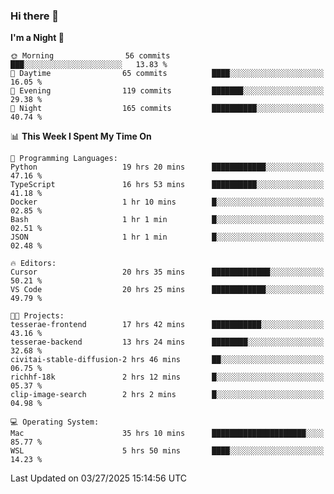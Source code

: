 ### Hi there 👋

<!--
**ALiersEL/ALiersEL** is a ✨ _special_ ✨ repository because its `README.md` (this file) appears on your GitHub profile.

Here are some ideas to get you started:

- 🔭 I’m currently working on ...
- 🌱 I’m currently learning ...
- 👯 I’m looking to collaborate on ...
- 🤔 I’m looking for help with ...
- 💬 Ask me about ...
- 📫 How to reach me: ...
- 😄 Pronouns: ...
- ⚡ Fun fact: ...
-->

<!--START_SECTION:waka-->
**I'm a Night 🦉** 

```text
🌞 Morning                56 commits          ███░░░░░░░░░░░░░░░░░░░░░░   13.83 % 
🌆 Daytime                65 commits          ████░░░░░░░░░░░░░░░░░░░░░   16.05 % 
🌃 Evening                119 commits         ███████░░░░░░░░░░░░░░░░░░   29.38 % 
🌙 Night                  165 commits         ██████████░░░░░░░░░░░░░░░   40.74 % 
```


📊 **This Week I Spent My Time On** 

```text
💬 Programming Languages: 
Python                   19 hrs 20 mins      ████████████░░░░░░░░░░░░░   47.16 % 
TypeScript               16 hrs 53 mins      ██████████░░░░░░░░░░░░░░░   41.18 % 
Docker                   1 hr 10 mins        █░░░░░░░░░░░░░░░░░░░░░░░░   02.85 % 
Bash                     1 hr 1 min          █░░░░░░░░░░░░░░░░░░░░░░░░   02.51 % 
JSON                     1 hr 1 min          █░░░░░░░░░░░░░░░░░░░░░░░░   02.48 % 

🔥 Editors: 
Cursor                   20 hrs 35 mins      █████████████░░░░░░░░░░░░   50.21 % 
VS Code                  20 hrs 25 mins      ████████████░░░░░░░░░░░░░   49.79 % 

🐱‍💻 Projects: 
tesserae-frontend        17 hrs 42 mins      ███████████░░░░░░░░░░░░░░   43.16 % 
tesserae-backend         13 hrs 24 mins      ████████░░░░░░░░░░░░░░░░░   32.68 % 
civitai-stable-diffusion-2 hrs 46 mins       ██░░░░░░░░░░░░░░░░░░░░░░░   06.75 % 
richhf-18k               2 hrs 12 mins       █░░░░░░░░░░░░░░░░░░░░░░░░   05.37 % 
clip-image-search        2 hrs 2 mins        █░░░░░░░░░░░░░░░░░░░░░░░░   04.98 % 

💻 Operating System: 
Mac                      35 hrs 10 mins      █████████████████████░░░░   85.77 % 
WSL                      5 hrs 50 mins       ████░░░░░░░░░░░░░░░░░░░░░   14.23 % 
```


 Last Updated on 03/27/2025 15:14:56 UTC
<!--END_SECTION:waka-->
